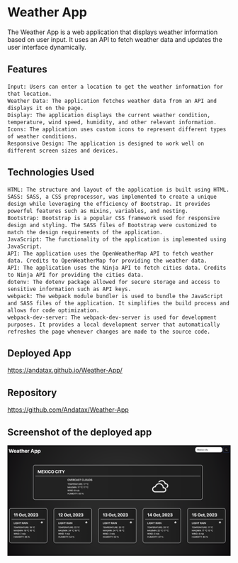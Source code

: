 # Weather App

The Weather App is a web application that displays weather information based on user input. It uses an API to fetch weather data and updates the user interface dynamically.

## Features
```
Input: Users can enter a location to get the weather information for that location.
Weather Data: The application fetches weather data from an API and displays it on the page.
Display: The application displays the current weather condition, temperature, wind speed, humidity, and other relevant information.
Icons: The application uses custom icons to represent different types of weather conditions.
Responsive Design: The application is designed to work well on different screen sizes and devices.
```

## Technologies Used

```
HTML: The structure and layout of the application is built using HTML.
SASS: SASS, a CSS preprocessor, was implemented to create a unique design while leveraging the efficiency of Bootstrap. It provides powerful features such as mixins, variables, and nesting.
Bootstrap: Bootstrap is a popular CSS framework used for responsive design and styling. The SASS files of Bootstrap were customized to match the design requirements of the application.
JavaScript: The functionality of the application is implemented using JavaScript.
API: The application uses the OpenWeatherMap API to fetch weather data. Credits to OpenWeatherMap for providing the weather data.
API: The application uses the Ninja API to fetch cities data. Credits to Ninja API for providing the cities data.
dotenv: The dotenv package allowed for secure storage and access to sensitive information such as API keys.
webpack: The webpack module bundler is used to bundle the JavaScript and SASS files of the application. It simplifies the build process and allows for code optimization.
webpack-dev-server: The webpack-dev-server is used for development purposes. It provides a local development server that automatically refreshes the page whenever changes are made to the source code.
```

## Deployed App

https://andatax.github.io/Weather-App/

## Repository

https://github.com/Andatax/Weather-App

## Screenshot of the deployed app

![Screenshot of the app](./imgs/appSS.png)
    
